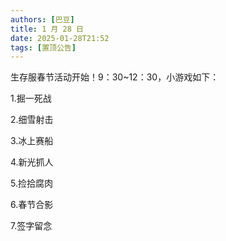 ```yaml
---
authors: [巴豆]
title: 1 月 28 日
date: 2025-01-28T21:52
tags: [置顶公告]
---
```


生存服春节活动开始！9：30~12：30，小游戏如下：

1.掘一死战

2.细雪射击

3.冰上赛船

4.新光抓人

5.捡拾腐肉

6.春节合影

7.签字留念

